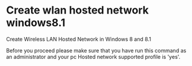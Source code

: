 # Create wlan hosted network windows8.1
Create Wireless LAN Hosted Network in Windows 8 and 8.1

Before you proceed please make sure that you have run this command as 
an administrator and your pc Hosted network supported profile is 'yes'.
